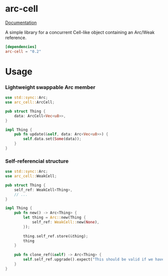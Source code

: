 # arc-cell

[Documentation](https://docs.rs/arc-cell/)

A simple library for a concurrent Cell-like object containing an Arc/Weak reference.

```toml
[dependencies]
arc-cell = "0.2"
```

# Usage

### Lightweight swappable Arc member

```rust
use std::sync::Arc;
use arc_cell::ArcCell;

pub struct Thing {
    data: ArcCell<Vec<u8>>,
}

impl Thing {
    pub fn update(&self, data: Arc<Vec<u8>>) {
        self.data.set(Some(data));
    }
}
```

### Self-referencial structure

```rust
use std::sync::Arc;
use arc_cell::WeakCell;

pub struct Thing {
    self_ref: WeakCell<Thing>,
    // ...
}

impl Thing {
    pub fn new() -> Arc<Thing> {
        let thing = Arc::new(Thing {
            self_ref: WeakCell::new(None),
        });
        
        thing.self_ref.store(&thing);
        thing
    }
    
    pub fn clone_ref(&self) -> Arc<Thing> {
        self.self_ref.upgrade().expect("This should be valid if we have a valid self")
    }
}
```
